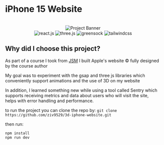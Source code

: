 # iPhone 15 Website

<div align="center">
  <br />
      <img src="https://i.postimg.cc/37PnQw8n/Image-from.png" alt="Project Banner">
  <br />

  <div>
    <img src="https://img.shields.io/badge/-React_JS-black?style=for-the-badge&logoColor=white&logo=react&color=61DAFB" alt="react.js" />
    <img src="https://img.shields.io/badge/-Three_JS-black?style=for-the-badge&logoColor=white&logo=threedotjs&color=000000" alt="three.js" />
    <img src="https://img.shields.io/badge/-GSAP-black?style=for-the-badge&logoColor=white&logo=greensock&color=88CE02" alt="greensock" />
    <img src="https://img.shields.io/badge/-Tailwind_CSS-black?style=for-the-badge&logoColor=white&logo=tailwindcss&color=06B6D4" alt="tailwindcss" />
  </div>
</div>

## Why did I choose this project?

As part of a course I took from <a href="https://www.jsmastery.pro/" target="_blank">JSM</a> I built Apple's website
© fully designed by the course author

My goal was to experiment with the gsap and three js libraries which conveniently support animations and the use of 3D on my website

In addition, I learned something new while using a tool called Sentry which supports receiving metrics and data about users who will visit the site, helps with error handling and performance.

to run the project you can clone the repo by: `git clone https://github.com/ziv9529/3d-iphone-website.git`

then run:

```
npm install
npm run dev
```
